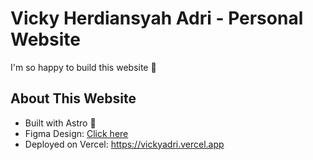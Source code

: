 # Vicky Herdiansyah Adri - Personal Website

I'm so happy to build this website 🤩

## About This Website
- Built with Astro 🚀
- Figma Design: [Click here](https://www.figma.com/file/ZdY2aK5cHCDoDVzfEVnLsu/Website-2.0)
- Deployed on Vercel: https://vickyadri.vercel.app
